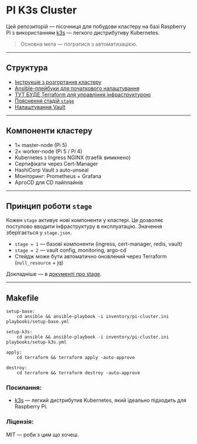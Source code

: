 # PI K3s Cluster

Цей репозиторій — пісочниця для побудови кластеру на базі Raspberry Pi з використанням [k3s](https://k3s.io/) — легкого дистрибутиву Kubernetes.

> Основна мета — погратися з автоматизацією.

---

## Структура

- [Інструкція з розгортання кластеру](/doc/setup.md)
- [Ansible-плейбуки для початкового налаштування](/doc/ansible.md)
- [ТУТ БУДЕ Terraform для управління інфраструктурою](/doc/terraform.md)
- [Пояснення стадій `stage`](/doc/stage.md)
- [Налаштування Vault](/doc/vault.md)

---

## Компоненти кластеру

- 1× master-node (Pi 5)
- 2× worker-node (Pi 5 / Pi 4)
- Kubernetes з Ingress NGINX (traefik вимкнено)
- Сертифікати через Cert-Manager
- HashiCorp Vault з auto-unseal
- Моніторинг: Prometheus + Grafana
- АргоCD для CD пайплайнів

---

## Принцип роботи `stage`

Кожен `stage` активує нові компоненти у кластері. Це дозволяє поступово вводити інфраструктуру в експлуатацію. Значення зберігається у `stage.json`.

- `stage = 1` — базові компоненти (ingress, cert-manager, redis, vault)
- `stage = 2` — vault config, monitoring, argo-cd
- Стейдж може бути автоматично оновлений через Terraform (`null_resource` + jq)

Докладніше — в [документі про stage](/doc/stage.md).

---

## Makefile

```make
setup-base:
	cd ansible && ansible-playbook -i inventory/pi-cluster.ini playbooks/setup-base.yml

setup-k3s:
	cd ansible && ansible-playbook -i inventory/pi-cluster.ini playbooks/setup-k3s.yml

apply:
	cd terraform && terraform apply -auto-approve

destroy:
	cd terraform && terraform destroy -auto-approve
```

### Посилання:
- [k3s](https://k3s.io/) — легкий дистрибутив Kubernetes, який ідеально підходить для Raspberry Pi.

### Ліцензія:
MIT — роби з цим що хочеш.